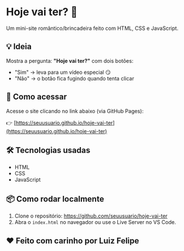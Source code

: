 # Hoje vai ter? 👀

Um mini-site romântico/brincadeira feito com HTML, CSS e JavaScript.

## 💡 Ideia
Mostra a pergunta: **"Hoje vai ter?"** com dois botões:
- "Sim" → leva para um vídeo especial 😏
- "Não" → o botão fica fugindo quando tenta clicar

## 🚀 Como acessar
Acesse o site clicando no link abaixo (via GitHub Pages):

👉 [https://seuusuario.github.io/hoje-vai-ter](https://seuusuario.github.io/hoje-vai-ter)

## 🛠 Tecnologias usadas
- HTML
- CSS
- JavaScript

## 📦 Como rodar localmente
1. Clone o repositório:  https://github.com/seuusuario/hoje-vai-ter
2. Abra o `index.html` no navegador ou use o Live Server no VS Code.

## ❤️ Feito com carinho por Luiz Felipe

